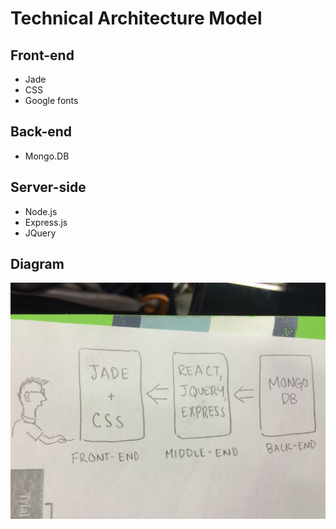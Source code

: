 # Technical Architecture Model

## Front-end
- Jade
- CSS
- Google fonts

## Back-end
- Mongo.DB

## Server-side
- Node.js
- Express.js
- JQuery

## Diagram
![Alt text](https://github.com/tapa8728/Earthquake-App/blob/master/3.JPG "Optional title")
